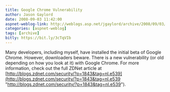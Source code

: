 ```yaml
---
title: Google Chrome Vulnerability
author: Jason Gaylord
date: 2008-09-03 11:42:00
aspnet-weblog-link: http://weblogs.asp.net/jgaylord/archive/2008/09/03/google-chrome-vulnerability.aspx
categories: [aspnet-weblog]
tags: [archive]
bitly: https://bit.ly/3cTqVIb
---
```


Many developers, including myself, have installed the initial beta of Google Chrome. However, downloaders beware. There is a new vulnerability (or old depending on how you look at it) with Google Chrome. For more information, check out the full ZDNet article at [http://blogs.zdnet.com/security/?p=1843&tag=nl.e539](http://blogs.zdnet.com/security/?p=1843&tag=nl.e539 "http://blogs.zdnet.com/security/?p=1843&tag=nl.e539").